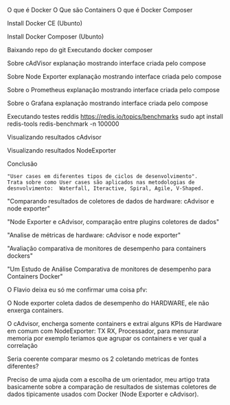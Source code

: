 

O que é Docker
O Que são Containers
O que é Docker Composer

Install Docker CE (Ubunto)

Install Docker Composer (Ubunto)

Baixando repo do git
Executando docker composer

Sobre cAdVisor explanação mostrando interface criada pelo compose

Sobre Node Exporter explanação mostrando interface criada pelo compose

Sobre o Prometheus explanação mostrando interface criada pelo compose

Sobre o Grafana explanação mostrando interface criada pelo compose


Executando testes reddis
https://redis.io/topics/benchmarks
sudo apt install redis-tools 
redis-benchmark -n 100000

Visualizando resultados cAdvisor

Visualizando resultados NodeExporter

Conclusão





    "User cases em diferentes tipos de ciclos de desenvolvimento". 
    Trata sobre como User cases são aplicados nas metodologias de desnvolvimento:  Waterfall, Iteractive, Spiral, Agile, V-Shaped.


"Comparando resultados de coletores de dados de hardware: cAdvisor e node exporter" 

"Node Exporter e cAdvisor, comparação entre plugins coletores de dados"

"Analise de métricas de hardware: cAdvisor e node exporter"

"Avaliação comparativa de monitores de desempenho para containers dockers"

"Um Estudo de Análise Comparativa de monitores de desempenho para Containers Docker"




O Flavio deixa eu só me confirmar uma coisa pfv: 

O Node exporter coleta dados de desempenho do HARDWARE, ele não enxerga containers.

O cAdvisor, encherga somente containers e extrai alguns KPIs de Hardware em comum com NodeExporter: TX RX, Processador, para mensurar memoria por exemplo teriamos que agrupar os containers e ver qual a correlação

Seria coerente comparar mesmo os 2 coletando metricas de fontes diferentes? 




Preciso de uma ajuda com a escolha de um orientador, meu artigo trata basicamente sobre a comparação de resultados de sistemas coletores de dados tipicamente usados com Docker (Node Exporter e cAdvisor).